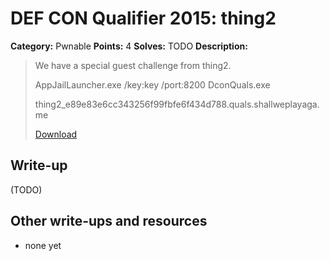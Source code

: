 # DEF CON Qualifier 2015: thing2

**Category:** Pwnable
**Points:** 4
**Solves:** TODO
**Description:**

> We have a special guest challenge from thing2.
>
> AppJailLauncher.exe /key:key /port:8200 DconQuals.exe
>
> thing2_e89e83e6cc343256f99fbfe6f434d788.quals.shallweplayaga.me
>
> [Download](http://downloads.notmalware.ru/thing2_e89e83e6cc343256f99fbfe6f434d788)


## Write-up

(TODO)

## Other write-ups and resources

* none yet
